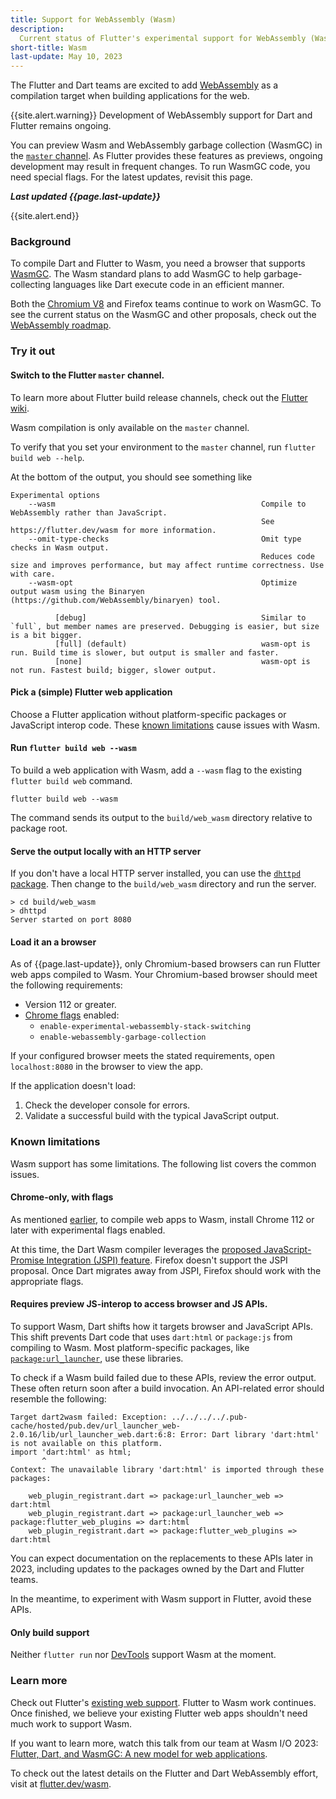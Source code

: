 ```yaml
---
title: Support for WebAssembly (Wasm)
description:
  Current status of Flutter's experimental support for WebAssembly (Wasm).
short-title: Wasm
last-update: May 10, 2023
---
```


The Flutter and Dart teams are excited to add
[WebAssembly](https://webassembly.org/) as a compilation target when building
applications for the web.

{{site.alert.warning}} Development of WebAssembly support for Dart and Flutter
remains ongoing.

You can preview Wasm and WebAssembly garbage collection (WasmGC) in the
[`master` channel](https://github.com/flutter/flutter/wiki/flutter-build-release-channels#master).
As Flutter provides these features as previews, ongoing development may result
in frequent changes. To run WasmGC code, you need special flags. For the latest
updates, revisit this page.

**_Last updated {{page.last-update}}_**

{{site.alert.end}}

### Background

To compile Dart and Flutter to Wasm, you need a browser that supports
[WasmGC](https://github.com/WebAssembly/gc/tree/main/proposals/gc). The Wasm
standard plans to add WasmGC to help garbage-collecting languages like Dart
execute code in an efficient manner.

Both the [Chromium V8](https://chromestatus.com/feature/6062715726462976) and
Firefox teams continue to work on WasmGC. To see the current status on the
WasmGC and other proposals, check out the
[WebAssembly roadmap](https://webassembly.org/roadmap/).

### Try it out

#### Switch to the Flutter `master` channel.

To learn more about Flutter build release channels, check out the
[Flutter wiki](https://github.com/flutter/flutter/wiki/Flutter-build-release-channels).

Wasm compilation is only available on the `master` channel.

To verify that you set your environment to the `master` channel, run
`flutter build web --help`.

At the bottom of the output, you should see something like

```console
Experimental options
    --wasm                                              Compile to WebAssembly rather than JavaScript.
                                                        See https://flutter.dev/wasm for more information.
    --omit-type-checks                                  Omit type checks in Wasm output.
                                                        Reduces code size and improves performance, but may affect runtime correctness. Use with care.
    --wasm-opt                                          Optimize output wasm using the Binaryen (https://github.com/WebAssembly/binaryen) tool.

          [debug]                                       Similar to `full`, but member names are preserved. Debugging is easier, but size is a bit bigger.
          [full] (default)                              wasm-opt is run. Build time is slower, but output is smaller and faster.
          [none]                                        wasm-opt is not run. Fastest build; bigger, slower output.
```

#### Pick a (simple) Flutter web application

Choose a Flutter application without platform-specific packages or JavaScript
interop code. These [known limitations](#known-limitations) cause issues with
Wasm.

#### Run `flutter build web --wasm`

To build a web application with Wasm, add a `--wasm` flag to the existing
`flutter build web` command.

```console
flutter build web --wasm
```

The command sends its output to the `build/web_wasm` directory relative to
package root.

#### Serve the output locally with an HTTP server

If you don't have a local HTTP server installed, you can use the
[`dhttpd` package](https://pub.dev/packages/dhttpd). Then change to the
`build/web_wasm` directory and run the server.

```terminal
> cd build/web_wasm
> dhttpd
Server started on port 8080
```

#### Load it an a browser

As of {{page.last-update}}, only Chromium-based browsers can run Flutter web
apps compiled to Wasm. Your Chromium-based browser should meet the following
requirements:

- Version 112 or greater.
- [Chrome flags](https://developer.chrome.com/docs/web-platform/chrome-flags/)
  enabled:
  - `enable-experimental-webassembly-stack-switching`
  - `enable-webassembly-garbage-collection`

If your configured browser meets the stated requirements, open
`localhost:8080` in the browser to view the app.

If the application doesn't load:

1. Check the developer console for errors.
1. Validate a successful build with the typical JavaScript output.

### Known limitations

Wasm support has some limitations. The following list covers the common issues.

#### Chrome-only, with flags

As mentioned [earlier](#load-it-an-a-browser), to compile web apps to Wasm,
install Chrome 112 or later with experimental flags enabled.

At this time, the Dart Wasm compiler leverages the
[proposed JavaScript-Promise Integration (JSPI) feature](https://github.com/WebAssembly/js-promise-integration/blob/main/proposals/js-promise-integration/Overview.md).
Firefox doesn't support the JSPI proposal. Once Dart migrates away from JSPI,
Firefox should work with the appropriate flags.

#### Requires preview JS-interop to access browser and JS APIs.

To support Wasm, Dart shifts how it targets browser and JavaScript APIs. This
shift prevents Dart code that uses `dart:html` or `package:js` from compiling to
Wasm. Most platform-specific packages, like
[`package:url_launcher`](https://pub.dev/packages/url_launcher), use these
libraries.

To check if a Wasm build failed due to these APIs, review the error output.
These often return soon after a build invocation. An API-related error should
resemble the following:

```console
Target dart2wasm failed: Exception: ../../../../.pub-cache/hosted/pub.dev/url_launcher_web-2.0.16/lib/url_launcher_web.dart:6:8: Error: Dart library 'dart:html' is not available on this platform.
import 'dart:html' as html;
       ^
Context: The unavailable library 'dart:html' is imported through these packages:

    web_plugin_registrant.dart => package:url_launcher_web => dart:html
    web_plugin_registrant.dart => package:url_launcher_web => package:flutter_web_plugins => dart:html
    web_plugin_registrant.dart => package:flutter_web_plugins => dart:html
```

You can expect documentation on the replacements to these APIs later in 2023,
including updates to the packages owned by the Dart and Flutter teams.

In the meantime, to experiment with Wasm support in Flutter, avoid these APIs.

#### Only build support

Neither `flutter run` nor [DevTools]({{site.main-url}}/tools/devtools) support
Wasm at the moment.

### Learn more

Check out Flutter's
[existing web support]({{site.main-url}}/multi-platform/web). Flutter to Wasm
work continues. Once finished, we believe your existing Flutter web apps
shouldn't need much work to support Wasm.

If you want to learn more, watch this talk from our team at Wasm I/O 2023:
[Flutter, Dart, and WasmGC: A new model for web applications](https://youtu.be/Nkjc9r0WDNo).

To check out the latest details on the Flutter and Dart WebAssembly effort,
visit at [flutter.dev/wasm]({{site.main-url}}/wasm).
